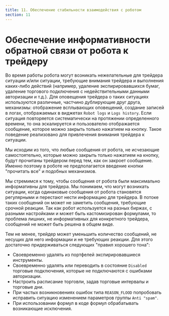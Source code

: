 ```yaml
---
title: 11. Обеспечение стабильности взаимодействия с роботом
section: 11
---
```


# Обеспечение информативности обратной связи от робота к трейдеру

Во время работы робота могут возникать нежелательные для трейдера ситуации и/или ситуации, требующие внимания трейдера и выполнения каких-либо действий (например, удаление экспирировавшихся бумаг, удаление торгового подключения с недействительными данными авторизации и т.д.). Для оповещения трейдера о таких ситуациях используются различные, частчино дублирующие друг друга, механизмы: отображение всплывающих оповещений, создание записей в логах, отображаемых в виджетах `Robot logs` и `Logs history`. Если ситуация повторяется систематически на протяжении определенного времени, то она эскалируется и пользователю отображается сообщение, которое можно закрыть только нажатием на кнопку. Такое поведение реализовано для привлечения внимания трейдера к ситуации. 

Мы исходим из того, что любые сообщения от робота, не исчезающие самостоятельно, которые можно закрыть только нажатием на кнопку, будут прочитаны трейдером перед тем, как он закроет сообщение. Именно поэтому в роботе не предполагается введение кнопки "прочитать все" и подобных механизмов.

Мы стремимся к тому, чтобы сообщения от робота были максимально информативны для трейдера. Мы понимаем, что могут возникать ситуации, когда одинаковые сообщения от робота становятся регулярными и перестают нести информацию для трейдера. В потоке таких сообщений он может не заметить сообщения, требующие срочной реакции. Так как робот используется на разных биржах, с разными настройками и может быть кастомизирован формулами, то проблема лишних, не информативных для конкретного трейдера, сообщений не может быть решена в общем виде. 

Тем не менее, трейдер может уменьшить количество сообщений, не несущих для него информации и не требующих реакции. Для этого достаточно придерживаться следующих "правил хорошего тона":

- Своевременно удалять из портфелей экспирировавшиеся инструменты.
- Своевременно удалять или переводить в состояние `Disabled` торговые подключения, которые не подключаются с ошибками авторизации.
- Настроить расписание торговли, задав торговые интервалы и торговые дни.
- При частых возникновениях ошибок типа `REASON_FLOOD` попробовать исправить ситуацию изменением параметров группы `Anti "spam"`.
- При использовании формул в коде формул обрабатывать возникающие исключения.
